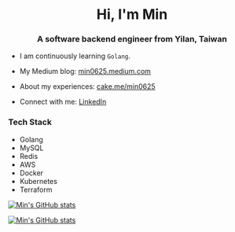 <h1 align="center">Hi, I'm Min</h1>

<h3 align="center">A software backend engineer from Yilan, Taiwan</h3>

- I am continuously learning `Golang`.

- My Medium blog: [min0625.medium.com](https://min0625.medium.com/)

- About my experiences: [cake.me/min0625](https://www.cake.me/min0625)

- Connect with me: [LinkedIn](https://www.linkedin.com/in/min0625/)

### Tech Stack
- Golang
- MySQL
- Redis
- AWS
- Docker
- Kubernetes
- Terraform

[![Min's GitHub stats](https://github-readme-stats.vercel.app/api?username=min0625&theme=radical&include_all_commits=true&show_icons=true&hide_rank=false)](https://github.com/min0625)

[![Min's GitHub stats](https://github-readme-stats.vercel.app/api/top-langs/?username=min0625&theme=radical&layout=compact)](https://github.com/min0625)

